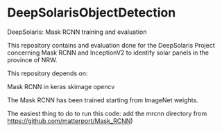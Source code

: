 # DeepSolarisObjectDetection
DeepSolaris: Mask RCNN training and evaluation

This repository contains and evaluation done for the DeepSolaris Project concerning Mask RCNN and InceptionV2
to identify solar panels in the province of NRW.

This repository depends on:

Mask RCNN in keras
skimage
opencv

The Mask RCNN has been trained starting from ImageNet weights. 

The easiest thing to do to run this code: add the mrcnn directory from https://github.com/matterport/Mask_RCNN)
